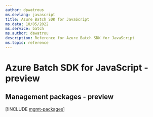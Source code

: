 ```yaml
---
author: dpwatrous
ms.devlang: javascript
title: Azure Batch SDK for JavaScript
ms.data: 10/05/2022
ms.service: batch
ms.author: dawatrou
description: Reference for Azure Batch SDK for JavaScript
ms.topic: reference
---
```

# Azure Batch SDK for JavaScript - preview

## Management packages - preview
[!INCLUDE [mgmt-packages](batch-mgmt-index.md)]